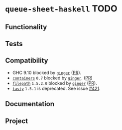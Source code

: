 # `queue-sheet-haskell` TODO

## Functionality

## Tests

## Compatibility

* GHC 9.10 blocked by
  [`ginger`](https://hackage.haskell.org/package/ginger)
  ([PR](https://github.com/tdammers/ginger/pull/81)).
* [`containers`](https://hackage.haskell.org/package/containers)
  `0.7` blocked by
  [`ginger`](https://hackage.haskell.org/package/ginger).
  ([PR](https://github.com/tdammers/ginger/pull/81))
* [`filepath`](https://hackage.haskell.org/package/filepath)
  `1.5.2.0` blocked by
  [`ginger`](https://hackage.haskell.org/package/ginger)
  ([PR](https://github.com/tdammers/ginger/pull/81)).
* [`tasty`](https://hackage.haskell.org/package/tasty)
  `1.5.1` is deprecated.  See issue
  [#421](https://github.com/UnkindPartition/tasty/issues/421).

## Documentation

## Project
